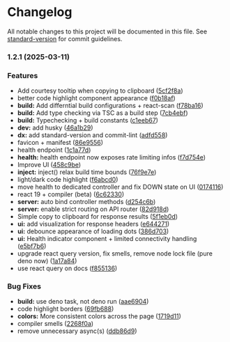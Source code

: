 # Changelog

All notable changes to this project will be documented in this file. See [standard-version](https://github.com/conventional-changelog/standard-version) for commit guidelines.

### 1.2.1 (2025-03-11)


### Features

* Add courtesy tooltip when copying to clipboard ([5cf2f8a](https://github.com/sixpounder/boring-activities-api/commits/5cf2f8a3745bf8b174b49bb45af95dae937d7108))
* better code highlight component appearance ([f0b18af](https://github.com/sixpounder/boring-activities-api/commits/f0b18af44db2b3f6a983b658165790403229dc6c))
* **build:** Add differntial build configurations + react-scan ([f78ba16](https://github.com/sixpounder/boring-activities-api/commits/f78ba169fde6e4922df7b09ca73283ff444267f6))
* **build:** Add type checking via TSC as a build step ([7cb4ebf](https://github.com/sixpounder/boring-activities-api/commits/7cb4ebf6a0735108400e64edf7ebf2941ced04fb))
* **build:** Typechecking + build constants ([c1eeb67](https://github.com/sixpounder/boring-activities-api/commits/c1eeb6791b7a7d4f238b16d9c696f6971fbb6fe9))
* **dev:** add husky ([46a1b29](https://github.com/sixpounder/boring-activities-api/commits/46a1b299ad6bace047282d548b64c0f0d881e3e4))
* **dx:** add standard-version and commit-lint ([adfd558](https://github.com/sixpounder/boring-activities-api/commits/adfd5580f548c5c7d97233798a89ceb397a1857a))
* favicon + manifest ([86e9556](https://github.com/sixpounder/boring-activities-api/commits/86e9556152e295fcb75883cecb9cf6d2bfb882ff))
* health endpoint ([1c1a77d](https://github.com/sixpounder/boring-activities-api/commits/1c1a77d9a9845ae7ed443932dc237b2f64fa1b5a))
* **health:** health endpoint now exposes rate limiting infos ([f7d754e](https://github.com/sixpounder/boring-activities-api/commits/f7d754e4e6175971e42ce63cd28700916395a719))
* Improve UI ([458c9be](https://github.com/sixpounder/boring-activities-api/commits/458c9bebc59339acad0e33ee18b9f8c1be93abc6))
* **inject:** inject() relax build time bounds ([76f9e7e](https://github.com/sixpounder/boring-activities-api/commits/76f9e7e5c55e15876ad5ffb6f8b3703fff90c374))
* light/dark code highlight ([f6abcd0](https://github.com/sixpounder/boring-activities-api/commits/f6abcd00366815f09ae317576a7d04b3f5b8ab26))
* move health to dedicated controller and fix DOWN state on UI ([0174116](https://github.com/sixpounder/boring-activities-api/commits/0174116e9ac0d3fd0d25183265ecebc82e99b258))
* react 19 + compiler (beta) ([6c62330](https://github.com/sixpounder/boring-activities-api/commits/6c623309ed43826a99400191bf130fa558a33923))
* **server:** auto bind controller methods ([d254c6b](https://github.com/sixpounder/boring-activities-api/commits/d254c6bfbdf2ddc299a0505371e3208d5b4dfd6c))
* **server:** enable strict routing on API router ([82d918d](https://github.com/sixpounder/boring-activities-api/commits/82d918d4da728de568ade72d6123106d75f31ea2))
* Simple copy to clipboard for response results ([5f1eb0d](https://github.com/sixpounder/boring-activities-api/commits/5f1eb0d8653bca4e4ecbf53f2a596c7f8f283f2a))
* **ui:** add visualization for response headers ([e644271](https://github.com/sixpounder/boring-activities-api/commits/e64427125251a8bfa5a85f9c81f16582fc90996a))
* **ui:** debounce appearance of loading dots ([386d703](https://github.com/sixpounder/boring-activities-api/commits/386d7034168c83c07c913f011091eda79749511c))
* **ui:** Health indicator component + limited connectivity handling ([e5bf7b6](https://github.com/sixpounder/boring-activities-api/commits/e5bf7b69088136f29c879cc3668fe9e37c318ca6))
* upgrade react query version, fix smells, remove node lock file (pure deno now) ([1a17a84](https://github.com/sixpounder/boring-activities-api/commits/1a17a84224eaa08f635ff0102aa0d8a0cdc33a88))
* use react query on docs ([f855136](https://github.com/sixpounder/boring-activities-api/commits/f855136718e5e65be26083c3b38a1cddfd49a4cc))


### Bug Fixes

* **build:** use deno task, not deno run ([aae6904](https://github.com/sixpounder/boring-activities-api/commits/aae6904ca5637f4c779f798d2301ca6bc0ecb8e2))
* code highlight borders ([69fb688](https://github.com/sixpounder/boring-activities-api/commits/69fb688c78a5239250611dcd9a03ade5e94f4d31))
* **colors:** More consistent colors across the page ([1719d11](https://github.com/sixpounder/boring-activities-api/commits/1719d119b0a297ef52b17655f7fa0548fb07a161))
* compiler smells ([2268f0a](https://github.com/sixpounder/boring-activities-api/commits/2268f0a08a617ff907802ca7bb367c68cbef9e19))
* remove unnecessary async(s) ([ddb86d9](https://github.com/sixpounder/boring-activities-api/commits/ddb86d9a2aac053950518cc6d38cee67ebeb3c13))
